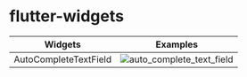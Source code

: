 # flutter-widgets


Widgets | Examples
--------|---------
AutoCompleteTextField | ![auto_complete_text_field](https://user-images.githubusercontent.com/78705552/131996353-2e47e129-516d-48fc-bcf6-8f213030b924.gif)


